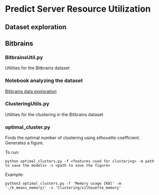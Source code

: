 # Predict Server Resource Utilization

## Dataset exploration

## Bitbrains
### BitbrainsUtil.py
Utilities for the Bitbrains dataset
### Notebook analyzing the dataset
[Bitbrains data exploration](DataExploration/BitbrainsDataset.ipynb)

### ClusteringUtils.py
Utilities for the clustering in the Bitbrains dataset
### optimal_cluster.py
Finds the optimal number of clustering using silhouette coefficient.
Generates a figure.

To run:
```
python optimal_clusters.py -f <features used for clustering> -m path to save the models> -s <path to save the figure>
```

Example:
```
python3 optimal_clusters.py -f 'Memory usage [KB]' -m './k_means_memory/' -s 'Clustering/silhouette_memory'
```

